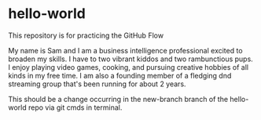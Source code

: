 # hello-world
This repository is for practicing the GitHub Flow

My name is Sam and I am a business intelligence professional excited to broaden my skills. I have to two vibrant kiddos and two rambunctious pups. I enjoy playing video games, cooking, and pursuing creative hobbies of all kinds in my free time. I am also a founding member of a fledging dnd streaming group that's been running for about 2 years.

This should be a change occurring in the new-branch branch of the hello-world repo via git cmds in terminal.
